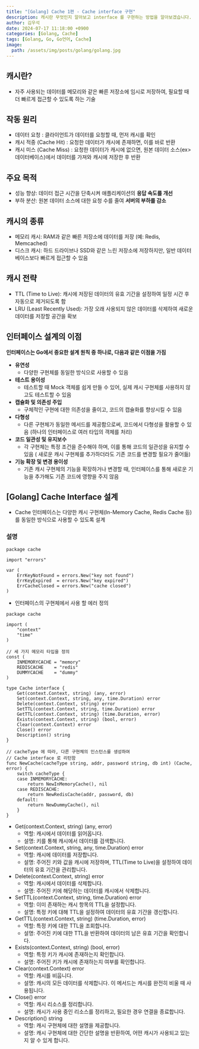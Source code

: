 ```yaml
---
title: "[Golang] Cache 1편 - Cache interface 구현"
description: 캐시란 무엇인지 알아보고 interface 를 구현하는 방법을 알아보겠습니다.
author: 김우석
date: 2024-07-17 11:18:00 +0900
categories: [Golang, Cache]
tags: [Golang, Go, Go언어, Cache]
image:
  path: /assets/img/posts/golang/golang.jpg
---
```


## 캐시란?
- 자주 사용되는 데이터를 메모리와 같은 빠른 저장소에 임시로 저장하여, 필요할 때 더 빠르게 접근할 수 있도록 하는 기술

## 작동 원리
- 데이터 요청 : 클라이언트가 데이터를 요청할 때, 먼저 캐시를 확인
- 캐시 적중 (Cache Hit) : 요청한 데이터가 캐시에 존재하면, 이를 바로 반환
- 캐시 미스 (Cache Miss) : 요청한 데이터가 캐시에 없으면, 원본 데이터 소스(ex> 데이터베이스)에서 데이터를 가져와 캐시에 저장한 후 반환

## 주요 목적
- 성능 향상: 데이터 접근 시간을 단축시켜 애플리케이션의 **응답 속도를 개선**
- 부하 분산: 원본 데이터 소스에 대한 요청 수를 줄여 **서버의 부하를 감소**

## 캐시의 종류
- 메모리 캐시: RAM과 같은 빠른 저장소에 데이터를 저장 (예: Redis, Memcached)
- 디스크 캐시: 하드 드라이브나 SSD와 같은 느린 저장소에 저장하지만, 일반 데이터베이스보다 빠르게 접근할 수 있음

## 캐시 전략
- TTL (Time to Live): 캐시에 저장된 데이터의 유효 기간을 설정하여 일정 시간 후 자동으로 제거되도록 함
- LRU (Least Recently Used): 가장 오래 사용되지 않은 데이터를 삭제하여 새로운 데이터를 저장할 공간을 확보

## 인터페이스 설계의 이점
**인터페이스는 Go에서 중요한 설계 원칙 중 하나로, 다음과 같은 이점을 가짐**
- **유연성**
    - 다양한 구현체를 동일한 방식으로 사용할 수 있음
- **테스트 용이성**
    - 테스트할 때 Mock 객체를 쉽게 만들 수 있어, 실제 캐시 구현체를 사용하지 않고도 테스트할 수 있음
- **캡슐화 및 의존성 주입**
    - 구체적인 구현에 대한 의존성을 줄이고, 코드의 캡슐화를 향상시킬 수 있음
- **다형성**
    - 다른 구현체가 동일한 메서드를 제공함으로써, 코드에서 다형성을 활용할 수 있음 (하나의 인터페이스로 여러 타입의 객체를 처리)
- **코드 일관성 및 유지보수**
    - 각 구현체는 특정 조건을 준수해야 하며, 이를 통해 코드의 일관성을 유지할 수 있음 ( 새로운 캐시 구현체를 추가하더라도 기존 코드를 변경할 필요가 줄어듦)
- **기능 확장 및 변경 용이성**
    - 기존 캐시 구현체의 기능을 확장하거나 변경할 때, 인터페이스를 통해 새로운 기능을 추가해도 기존 코드에 영향을 주지 않음

## [Golang] Cache Interface 설계
- Cache 인터페이스는 다양한 캐시 구현체(In-Memory Cache, Redis Cache 등)를 동일한 방식으로 사용할 수 있도록 설계

### 설명

```golang
package cache

import "errors"

var (
	ErrKeyNotFound = errors.New("key not found")
	ErrKeyExpired  = errors.New("key expired")
	ErrCacheClosed = errors.New("cache closed")
)
```
- 인터페이스의 구현체에서 사용 할 에러 정의

```golang
package cache

import (
	"context"
	"time"
)

// 세 가지 메모리 타입을 정의
const (
	INMEMORYCACHE = "memory"
	REDISCACHE    = "redis"
	DUMMYCACHE    = "dummy"
)

type Cache interface {
	Get(context.Context, string) (any, error)
	Set(context.Context, string, any, time.Duration) error
	Delete(context.Context, string) error
	SetTTL(context.Context, string, time.Duration) error
	GetTTL(context.Context, string) (time.Duration, error)
	Exists(context.Context, string) (bool, error)
	Clear(context.Context) error
	Close() error
	Description() string
}

// cacheType 에 따라, 다른 구현체의 인스턴스를 생성하여
// Cache interface 로 리턴함
func NewCache(cacheType string, addr, password string, db int) (Cache, error) {
	switch cacheType {
	case INMEMORYCACHE:
		return NewInMemoryCache(), nil
	case REDISCACHE:
		return NewRedisCache(addr, password, db)
	default:
		return NewDummyCache(), nil
	}
}

```
- Get(context.Context, string) (any, error)
    - 역할: 캐시에서 데이터를 읽어옵니다.
    - 설명: 키를 통해 캐시에서 데이터를 검색합니다. 
- Set(context.Context, string, any, time.Duration) error
    - 역할: 캐시에 데이터를 저장합니다.
    - 설명: 주어진 키와 값을 캐시에 저장하며, TTL(Time to Live)을 설정하여 데이터의 유효 기간을 관리합니다.
- Delete(context.Context, string) error
    - 역할: 캐시에서 데이터를 삭제합니다.
    - 설명: 주어진 키에 해당하는 데이터를 캐시에서 삭제합니다. 
- SetTTL(context.Context, string, time.Duration) error
    - 역할: 이미 존재하는 캐시 항목의 TTL을 설정합니다.
    - 설명: 특정 키에 대해 TTL을 설정하여 데이터의 유효 기간을 갱신합니다. 
- GetTTL(context.Context, string) (time.Duration, error)
    - 역할: 특정 키에 대한 TTL을 조회합니다.
    - 설명: 주어진 키에 대한 TTL을 반환하여 데이터의 남은 유효 기간을 확인합니다. 
- Exists(context.Context, string) (bool, error)
    - 역할: 특정 키가 캐시에 존재하는지 확인합니다.
    - 설명: 주어진 키가 캐시에 존재하는지 여부를 확인합니다. 
- Clear(context.Context) error
    - 역할: 캐시를 비웁니다.
    - 설명: 캐시의 모든 데이터를 삭제합니다. 이 메서드는 캐시를 완전히 비울 때 사용됩니다.
- Close() error
    - 역할: 캐시 리소스를 정리합니다.
    - 설명: 캐시가 사용 중인 리소스를 정리하고, 필요한 경우 연결을 종료합니다.
- Description() string
    - 역할: 캐시 구현체에 대한 설명을 제공합니다.
    - 설명: 캐시 구현체에 대한 간단한 설명을 반환하여, 어떤 캐시가 사용되고 있는지 알 수 있게 합니다.
